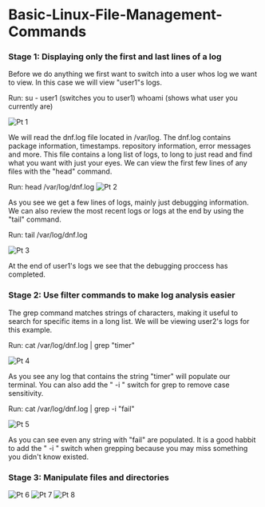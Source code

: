 # Basic-Linux-File-Management-Commands

### Stage 1: Displaying only the first and last lines of a log

Before we do anything we first want to switch into a user whos log we want to view. In this case we will view "user1"s logs.

Run:
su - user1  (switches you to user1)
whoami      (shows what user you currently are)

![Pt 1](https://github.com/Magee3/Basic-Linux-File-Management-Commands/assets/134301259/10c98ec2-6ba5-49ce-97bf-73a480b2d0c3)

We will read the dnf.log file located in  /var/log. The dnf.log contains package information, timestamps. repository information, error messages and more. This file
contains a long list of logs, to long to just read and find what you want with just your eyes. We can view the first few lines of any files with the "head" command.

Run: head /var/log/dnf.log
![Pt 2](https://github.com/Magee3/Basic-Linux-File-Management-Commands/assets/134301259/3f6ae3f7-0c65-4f5d-8488-918baf09be1b)

As you see we get a few lines of logs, mainly just debugging information. We can also review the most recent logs or logs at the end by using the "tail" command.

Run: tail /var/log/dnf.log

![Pt 3](https://github.com/Magee3/Basic-Linux-File-Management-Commands/assets/134301259/2c418b0f-f001-4cba-909e-2e7ccad04b9c)

At the end of user1's logs we see that the debugging proccess has completed.

### Stage 2: Use filter commands to make log analysis easier

The grep command matches strings of characters, making it useful to search for specific items in a long list.
We will be viewing user2's logs for this example.

Run: cat /var/log/dnf.log | grep "timer"

![Pt 4](https://github.com/Magee3/Basic-Linux-File-Management-Commands/assets/134301259/8898a23d-0d52-441a-a5eb-210cc7bb2984)

As you see any log that contains the string "timer" will populate our terminal. You can also add the " -i " switch for grep to remove case sensitivity.

Run: cat /var/log/dnf.log | grep -i "fail"

![Pt 5](https://github.com/Magee3/Basic-Linux-File-Management-Commands/assets/134301259/5553828f-46a3-4ec6-97d0-a7bb850372d1)

As you can see even any string with "fail" are populated. It is a good habbit to add the " -i " switch when grepping because you may miss something you
didn't know existed.

### Stage 3: Manipulate files and directories
![Pt 6](https://github.com/Magee3/Basic-Linux-File-Management-Commands/assets/134301259/2f9c7b2b-aed2-48e3-8026-3bb077179e3d)
![Pt 7](https://github.com/Magee3/Basic-Linux-File-Management-Commands/assets/134301259/717e9a5a-7797-4cd4-a949-02573fce8e74)
![Pt 8](https://github.com/Magee3/Basic-Linux-File-Management-Commands/assets/134301259/0aa17f7a-2284-4520-87b7-132b2651afed)
